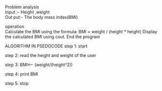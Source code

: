 Problem analysis  
Input :- Height ,weight                                                   
Out put:- The body mass index(BMI)

operation                                       
Calculate the BMI using the formula: BMI = weight / (height * height)
Display the calculated BMI using cout.
End the program
 
ALGORITHM IN PSEDOCODE
step 1: start

step 2: read the height and weight of the user

step 3: BMI<-- (weight/(height^2))

step 4: print BMI

step 5: stop

